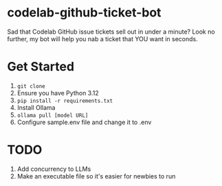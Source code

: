 # codelab-github-ticket-bot
Sad that Codelab GitHub issue tickets sell out in under a minute? Look no further, my bot will help you nab a ticket that YOU want in seconds.

# Get Started
1. `git clone`
2. Ensure you have Python 3.12
3. `pip install -r requirements.txt`
4. Install Ollama
5. `ollama pull [model URL]`
6. Configure sample.env file and change it to .env

# TODO
1. Add concurrency to LLMs
2. Make an executable file so it's easier for newbies to run